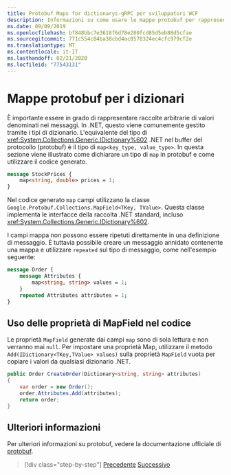 ```yaml
---
title: Protobuf Maps for dictionarys-gRPC per sviluppatori WCF
description: Informazioni su come usare le mappe protobuf per rappresentare i tipi di dizionario in .NET.
ms.date: 09/09/2019
ms.openlocfilehash: bf848bbc7e3618f6d78e280fcd85d5eb88d5cfae
ms.sourcegitcommit: 771c554c84ba38cbd4ac0578324ec4cfc979cf2e
ms.translationtype: MT
ms.contentlocale: it-IT
ms.lasthandoff: 02/21/2020
ms.locfileid: "77543131"
---
```

# <a name="protobuf-maps-for-dictionaries"></a>Mappe protobuf per i dizionari

È importante essere in grado di rappresentare raccolte arbitrarie di valori denominati nei messaggi. In .NET, questo viene comunemente gestito tramite i tipi di dizionario. L'equivalente del tipo di <xref:System.Collections.Generic.IDictionary%602> .NET nel buffer del protocollo (protobuf) è il tipo di `map<key_type, value_type>`. In questa sezione viene illustrato come dichiarare un tipo di `map` in protobuf e come utilizzare il codice generato.

```protobuf
message StockPrices {
    map<string, double> prices = 1;
}
```

Nel codice generato `map` campi utilizzano la classe `Google.Protobuf.Collections.MapField<TKey, TValue>`. Questa classe implementa le interfacce della raccolta .NET standard, incluso <xref:System.Collections.Generic.IDictionary%602>.

I campi mappa non possono essere ripetuti direttamente in una definizione di messaggio. È tuttavia possibile creare un messaggio annidato contenente una mappa e utilizzare `repeated` sul tipo di messaggio, come nell'esempio seguente:

```protobuf
message Order {
    message Attributes {
        map<string, string> values = 1;
    }
    repeated Attributes attributes = 1;
}
```

## <a name="using-mapfield-properties-in-code"></a>Uso delle proprietà di MapField nel codice

Le proprietà `MapField` generate dai campi `map` sono di sola lettura e non verranno mai `null`. Per impostare una proprietà Map, utilizzare il metodo `Add(IDictionary<TKey,TValue> values)` sulla proprietà `MapField` vuota per copiare i valori da qualsiasi dizionario .NET.

```csharp
public Order CreateOrder(Dictionary<string, string> attributes)
{
    var order = new Order();
    order.Attributes.Add(attributes);
    return order;
}
```

## <a name="further-reading"></a>Ulteriori informazioni

Per ulteriori informazioni su protobuf, vedere la documentazione ufficiale di [protobuf](https://developers.google.com/protocol-buffers/docs/overview).

>[!div class="step-by-step"]
>[Precedente](protobuf-enums.md)
>[Successivo](wcf-services-to-grpc-comparison.md)
